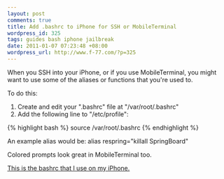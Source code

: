 ```yaml
---
layout: post
comments: true
title: Add .bashrc to iPhone for SSH or MobileTerminal
wordpress_id: 325
tags: guides bash iphone jailbreak
date: 2011-01-07 07:23:48 +08:00
wordpress_url: http://www.f-77.com/?p=325
---
```

When you SSH into your iPhone, or if you use MobileTerminal, you might want to use some of the aliases or functions that you're used to.

To do this:
<ol>
	<li>Create and edit your ".bashrc" file at "/var/root/.bashrc"</li>
	<li>Add the following line to "/etc/profile":</li>
</ol>

{% highlight bash %}
source /var/root/.bashrc
{% endhighlight %}

An example alias would be: alias respring="killall SpringBoard"

Colored prompts look great in MobileTerminal too.

<a href="https://github.com/ndbroadbent/ubuntu_config/blob/master/assets/iphone_bashrc.sh">This is the bashrc that I use on my iPhone.</a>

